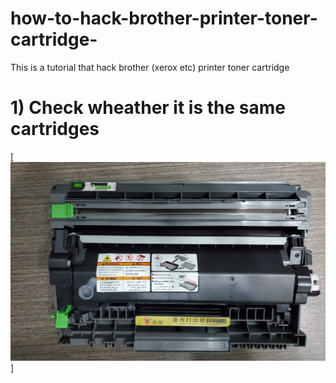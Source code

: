 # how-to-hack-brother-printer-toner-cartridge-
This is a tutorial that hack brother (xerox etc) printer toner cartridge 

# 1) Check wheather it is the same cartridges  
[![N|Solid](https://github.com/umzr/how-to-hack-brother-printer-toner-cartridge-/blob/main/hackprinter/20201204_212038.jpg )]  
 
